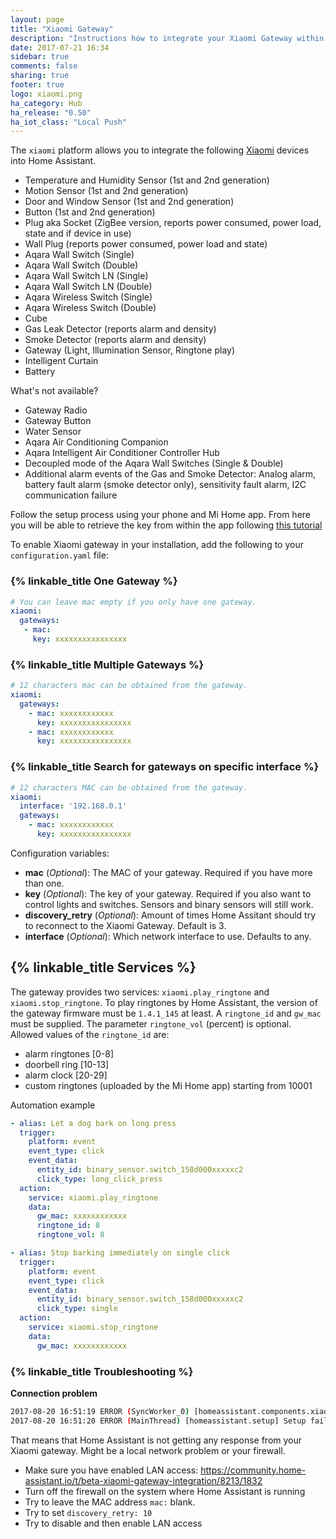 ```yaml
---
layout: page
title: "Xiaomi Gateway"
description: "Instructions how to integrate your Xiaomi Gateway within Home Assistant."
date: 2017-07-21 16:34
sidebar: true
comments: false
sharing: true
footer: true
logo: xiaomi.png
ha_category: Hub
ha_release: "0.50"
ha_iot_class: "Local Push"
---
```


The `xiaomi` platform allows you to integrate the following [Xiaomi](http://www.mi.com/en/) devices into Home Assistant.

- Temperature and Humidity Sensor (1st and 2nd generation)
- Motion Sensor (1st and 2nd generation)
- Door and Window Sensor (1st and 2nd generation)
- Button (1st and 2nd generation)
- Plug aka Socket (ZigBee version, reports power consumed, power load, state and if device in use)
- Wall Plug (reports power consumed, power load and state)
- Aqara Wall Switch (Single)
- Aqara Wall Switch (Double)
- Aqara Wall Switch LN (Single)
- Aqara Wall Switch LN (Double)
- Aqara Wireless Switch (Single)
- Aqara Wireless Switch (Double)
- Cube
- Gas Leak Detector (reports alarm and density)
- Smoke Detector (reports alarm and density)
- Gateway (Light, Illumination Sensor, Ringtone play)
- Intelligent Curtain
- Battery

What's not available?

- Gateway Radio
- Gateway Button
- Water Sensor
- Aqara Air Conditioning Companion
- Aqara Intelligent Air Conditioner Controller Hub
- Decoupled mode of the Aqara Wall Switches (Single & Double)
- Additional alarm events of the Gas and Smoke Detector: Analog alarm, battery fault alarm (smoke detector only), sensitivity fault alarm, I2C communication failure

Follow the setup process using your phone and Mi Home app. From here you will be able to retrieve the key from within the app following [this tutorial](https://community.home-assistant.io/t/beta-xiaomi-gateway-integration/8213/1832)




To enable Xiaomi gateway in your installation, add the following to your `configuration.yaml` file:

### {% linkable_title One Gateway %}

```yaml
# You can leave mac empty if you only have one gateway.
xiaomi:
  gateways:
   - mac:
     key: xxxxxxxxxxxxxxxx
```

### {% linkable_title Multiple Gateways %}

```yaml
# 12 characters mac can be obtained from the gateway.
xiaomi:
  gateways:
    - mac: xxxxxxxxxxxx
      key: xxxxxxxxxxxxxxxx
    - mac: xxxxxxxxxxxx
      key: xxxxxxxxxxxxxxxx
```

### {% linkable_title Search for gateways on specific interface %}

```yaml
# 12 characters MAC can be obtained from the gateway.
xiaomi:
  interface: '192.168.0.1'
  gateways:
    - mac: xxxxxxxxxxxx
      key: xxxxxxxxxxxxxxxx
```

Configuration variables:

- **mac** (*Optional*): The MAC of your gateway. Required if you have more than one.
- **key** (*Optional*): The key of your gateway. Required if you also want to control lights and switches. Sensors and binary sensors will still work.
- **discovery_retry** (*Optional*): Amount of times Home Assitant should try to reconnect to the Xiaomi Gateway. Default is 3.
- **interface** (*Optional*): Which network interface to use. Defaults to any.

## {% linkable_title Services %}

The gateway provides two services: `xiaomi.play_ringtone` and `xiaomi.stop_ringtone`. To play ringtones by Home Assistant, the version of the gateway firmware must be `1.4.1_145` at least. A `ringtone_id` and `gw_mac` must be supplied. The parameter `ringtone_vol` (percent) is optional. Allowed values of the `ringtone_id` are:

- alarm ringtones [0-8]
- doorbell ring [10-13]
- alarm clock [20-29]
- custom ringtones (uploaded by the Mi Home app) starting from 10001

Automation example

```yaml
- alias: Let a dog bark on long press
  trigger:
    platform: event
    event_type: click
    event_data:
      entity_id: binary_sensor.switch_158d000xxxxxc2
      click_type: long_click_press
  action:
    service: xiaomi.play_ringtone
    data:
      gw_mac: xxxxxxxxxxxx
      ringtone_id: 8
      ringtone_vol: 8

- alias: Stop barking immediately on single click
  trigger:
    platform: event
    event_type: click
    event_data:
      entity_id: binary_sensor.switch_158d000xxxxxc2
      click_type: single
  action:
    service: xiaomi.stop_ringtone
    data:
      gw_mac: xxxxxxxxxxxx
```

### {% linkable_title Troubleshooting %}

**Connection problem**

```bash
2017-08-20 16:51:19 ERROR (SyncWorker_0) [homeassistant.components.xiaomi] No gateway discovered
2017-08-20 16:51:20 ERROR (MainThread) [homeassistant.setup] Setup failed for xiaomi: Component failed to initialize.
```

That means that Home Assistant is not getting any response from your Xiaomi gateway. Might be a local network problem or your firewall.
- Make sure you have enabled LAN access: https://community.home-assistant.io/t/beta-xiaomi-gateway-integration/8213/1832
- Turn off the firewall on the system where Home Assistant is running 
- Try to leave the MAC address `mac:` blank. 
- Try to set `discovery_retry: 10`
- Try to disable and then enable LAN access
